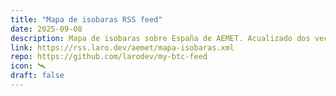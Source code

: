 ```yaml
---
title: "Mapa de isobaras RSS feed"
date: 2025-09-08
description: Mapa de isobaras sobre España de AEMET. Acualizado dos veces al día.
link: https://rss.laro.dev/aemet/mapa-isobaras.xml
repo: https://github.com/larodev/my-btc-feed
icon: 🛰️
draft: false
---
```

